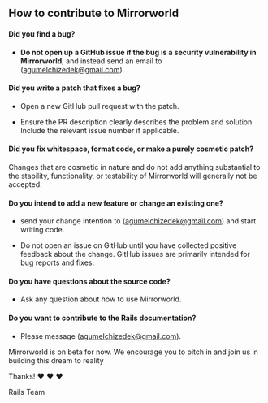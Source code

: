 
## How to contribute to Mirrorworld

#### **Did you find a bug?**

* **Do not open up a GitHub issue if the bug is a security vulnerability
  in Mirrorworld**, and instead send an email to (agumelchizedek@gmail.com).

#### **Did you write a patch that fixes a bug?**

* Open a new GitHub pull request with the patch.

* Ensure the PR description clearly describes the problem and solution. Include the relevant issue number if applicable.

#### **Did you fix whitespace, format code, or make a purely cosmetic patch?**

Changes that are cosmetic in nature and do not add anything substantial to the stability, functionality, or testability of Mirrorworld will generally not be accepted.

#### **Do you intend to add a new feature or change an existing one?**

* send your change intention to (agumelchizedek@gmail.com) and start writing code.

* Do not open an issue on GitHub until you have collected positive feedback about the change. GitHub issues are primarily intended for bug reports and fixes.

#### **Do you have questions about the source code?**

* Ask any question about how to use Mirrorworld.

#### **Do you want to contribute to the Rails documentation?**

* Please message (agumelchizedek@gmail.com).

Mirrorworld is on beta for now. We encourage you to pitch in and join us in building this dream to reality

Thanks! :heart: :heart: :heart:

Rails Team
